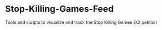 # Stop-Killing-Games-Feed
Tools and scripts to visualize and track the Stop Killing Games ECI petition

